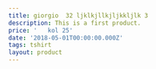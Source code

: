 ```yaml
---
title: giorgio  32 ljklkjllkjljkkljlk 3
description: This is a first product.
price: '   kol 25'
date: '2018-05-01T00:00:00.000Z'
tags: tshirt
layout: product
---
```


